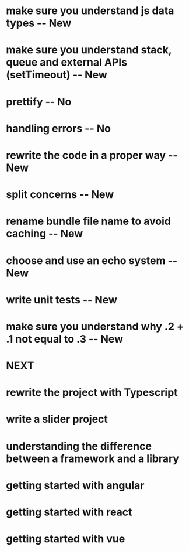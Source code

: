 # make sure you understand js data types -- New
# make sure you understand stack, queue and external APIs (setTimeout) -- New
# prettify -- No
# handling errors -- No
# rewrite the code in a proper way -- New
# split concerns -- New
# rename bundle file name to avoid caching -- New
# choose and use an echo system -- New
# write unit tests -- New
# make sure you understand why .2 + .1 not equal to .3 -- New

# NEXT
# rewrite the project with Typescript
# write a slider project
# understanding the difference between a framework and a library
# getting started with angular
# getting started with react
# getting started with vue